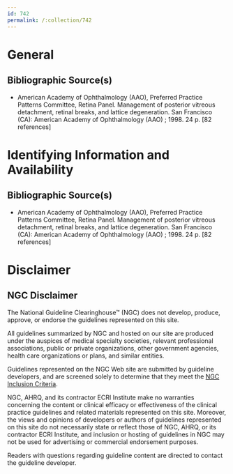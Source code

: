 ```yaml
---
id: 742
permalink: /:collection/742
---
```


# General

## Bibliographic Source(s)

- American Academy of Ophthalmology (AAO), Preferred Practice Patterns Committee, Retina Panel. Management of posterior vitreous detachment, retinal breaks, and lattice degeneration. San Francisco (CA): American Academy of Ophthalmology (AAO) ; 1998. 24 p. [82 references]

# Identifying Information and Availability

## Bibliographic Source(s)

- American Academy of Ophthalmology (AAO), Preferred Practice Patterns Committee, Retina Panel. Management of posterior vitreous detachment, retinal breaks, and lattice degeneration. San Francisco (CA): American Academy of Ophthalmology (AAO) ; 1998. 24 p. [82 references]

# Disclaimer

## NGC Disclaimer

The National Guideline Clearinghouse™ (NGC) does not develop, produce, approve, or endorse the guidelines represented on this site.

All guidelines summarized by NGC and hosted on our site are produced under the auspices of medical specialty societies, relevant professional associations, public or private organizations, other government agencies, health care organizations or plans, and similar entities.

Guidelines represented on the NGC Web site are submitted by guideline developers, and are screened solely to determine that they meet the [NGC Inclusion Criteria](/help-and-about/summaries/inclusion-criteria).

NGC, AHRQ, and its contractor ECRI Institute make no warranties concerning the content or clinical efficacy or effectiveness of the clinical practice guidelines and related materials represented on this site. Moreover, the views and opinions of developers or authors of guidelines represented on this site do not necessarily state or reflect those of NGC, AHRQ, or its contractor ECRI Institute, and inclusion or hosting of guidelines in NGC may not be used for advertising or commercial endorsement purposes.

Readers with questions regarding guideline content are directed to contact the guideline developer.

